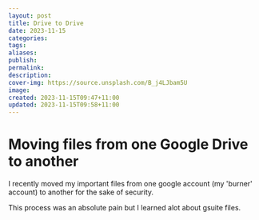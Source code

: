 ```yaml
---
layout: post
title: Drive to Drive
date: 2023-11-15
categories: 
tags: 
aliases: 
publish: 
permalink: 
description: 
cover-img: https://source.unsplash.com/B_j4LJbam5U
image: 
created: 2023-11-15T09:47+11:00
updated: 2023-11-15T09:58+11:00
---
```

# Moving files from one Google Drive to another
I recently moved my important files from one google account (my 'burner' account) to another for the sake of security.

This process was an absolute pain but I learned alot about gsuite files.
